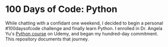 # 100 Days of Code: Python
While chatting with a confidant one weekend, I decided to begin a personal #100daysofcode challenge and finally learn Python. I enrolled in Dr. Angela Yu's [Python course](https://www.udemy.com/course/100-days-of-code/) on Udemy, and began my hundred-day commitment. This repository documents that journey.

<!-- 

## Contents
Link to other directories in the repo, here.

While there were many small Replits and coding exercises, many of them were very simple and used only for exploring and illustrating code concepts. I've opted to list complete, well-rounded apps in the repo. 

## Credits
Credit your inspirations and support here.
https://github.com/kallaway/100-days-of-code

-->
